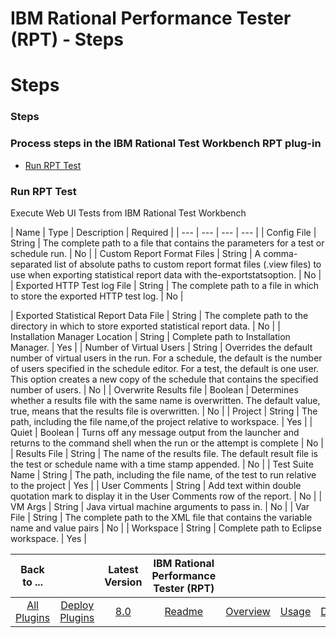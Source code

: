 
IBM Rational Performance Tester (RPT) - Steps
=============================================

# Steps



### Steps




 



### Process steps in the IBM Rational Test Workbench RPT plug-in


* [Run RPT Test](#run_rpt_test)





### Run RPT Test


Execute Web UI Tests from IBM Rational Test Workbench




| Name | Type | Description | Required
 |
| --- | --- | --- | --- |
| Config File | String | The complete path to a file that contains the parameters for a 
test or schedule run. | No |
| Custom Report Format Files | String | A comma-separated list of absolute paths to custom 
report format files (.view files) to use when exporting statistical report data with the-exportstatsoption.
  | No |
| 
Exported HTTP Test log File | String | The complete path to a file in which to store the exported HTTP test log. | No |

| Exported Statistical Report Data File | String | The complete path to the directory in which to store exported 
statistical report data. | No |
| Installation Manager Location | String | Complete path to Installation Manager. | Yes 
|
| Number of Virtual Users | String | Overrides the default number of virtual users in the run. For a schedule, the 
default is the number of users specified in the schedule editor. For a test, the default is one user. This option 
creates a new copy of the schedule that contains the specified number of users.
  | No |
| Overwrite Results file | 
Boolean | Determines whether a results file with the same name is overwritten. The default value, true, means that the 
results file is overwritten.
  | No |
| Project | String | The path, including the file name,of the project relative to 
workspace. | Yes |
| Quiet | Boolean | Turns off any message output from the launcher and returns to the command shell 
when the run or the attempt is complete
  | No |
| Results File | String | The name of the results file. The default 
result file is the test or schedule name with a time stamp appended.
  | No |
| Test Suite Name | String | The path, 
including the file name, of the test to run relative to the project | Yes |
| User Comments | String | Add text within 
double quotation mark to display it in the User Comments row of the report.
  | No |
| VM Args | String | Java virtual 
machine arguments to pass in. | No |
| Var File | String | The complete path to the XML file that contains the variable 
name and value pairs | No |
| Workspace | String | Complete path to Eclipse workspace. | Yes |





|Back to ...||Latest Version|IBM Rational Performance Tester (RPT) ||||
| :---: | :---: | :---: | :---: | :---: | :---: | :---: |
|[All Plugins](../../index.md)|[Deploy Plugins](../README.md)|[8.0](https://raw.githubusercontent.com/UrbanCode/IBM-UCD-PLUGINS/main/files/RPT-UCD/RPT-UCD-8.0.zip)|[Readme](README.md)|[Overview](overview.md)|[Usage](usage.md)|[Downloads](downloads.md)|
